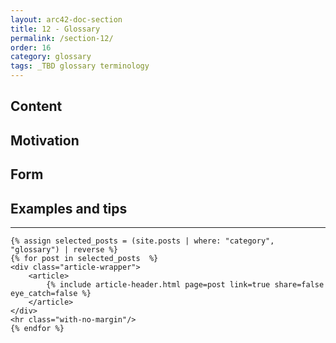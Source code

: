 ```yaml
---
layout: arc42-doc-section
title: 12 - Glossary
permalink: /section-12/
order: 16
category: glossary
tags: _TBD glossary terminology
---
```


## Content

## Motivation

## Form


## Examples and tips

<div id="search-results">
    <hr id="first-hr" class="with-no-margin"/>

    {% assign selected_posts = (site.posts | where: "category", "glossary") | reverse %}
    {% for post in selected_posts  %}
    <div class="article-wrapper">
        <article>
            {% include article-header.html page=post link=true share=false eye_catch=false %}
        </article>
    </div>
    <hr class="with-no-margin"/>
    {% endfor %}
</div>
